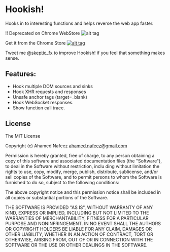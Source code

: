 # Hookish!
Hooks in to interesting functions and helps reverse the web app faster.

!! Deprecated on Chrome WebStore
![alt tag](https://raw.githubusercontent.com/skepticfx/hookish/master/assets/github/hook128.png)

Get it from the Chrome Store <a href="https://chrome.google.com/webstore/detail/hookish/alndlomanifdcgjkdedlkpgobcefcapn?hl=en" target="_blank">![alt tag](https://raw.githubusercontent.com/skepticfx/hookish/master/assets/github/chromestore.png)</a>

Tweet me [@skeptic_fx](https://twitter.com/skeptic_fx) to improve Hookish! if you feel that something makes sense.

## Features:
* Hook multiple DOM sources and sinks
* Hook XHR requests and responses
* Unsafe anchor tags (target=_blank)
* Hook WebSocket responses.
* Show function call trace.

## License

The MIT License

Copyright (c) Ahamed Nafeez <ahamed.nafeez@gmail.com>

Permission is hereby granted, free of charge, to any person obtaining a copy
of this software and associated documentation files (the "Software"), to deal
in the Software without restriction, inclu ding without limitation the rights
to use, copy, modify, merge, publish, distribute, sublicense, and/or sell
copies of the Software, and to permit persons to whom the Software is
furnished to do so, subject to the following conditions:

The above copyright notice and this permission notice shall be included in
all copies or substantial portions of the Software.

THE SOFTWARE IS PROVIDED "AS IS", WITHOUT WARRANTY OF ANY KIND, EXPRESS OR
IMPLIED, INCLUDING BUT NOT LIMITED TO THE WARRANTIES OF MERCHANTABILITY,
FITNESS FOR A PARTICULAR PURPOSE AND NONINFRINGEMENT. IN NO EVENT SHALL THE
AUTHORS OR COPYRIGHT HOLDERS BE LIABLE FOR ANY CLAIM, DAMAGES OR OTHER
LIABILITY, WHETHER IN AN ACTION OF CONTRACT, TORT OR OTHERWISE, ARISING FROM,
OUT OF OR IN CONNECTION WITH THE SOFTWARE OR THE USE OR OTHER DEALINGS IN
THE SOFTWARE.
